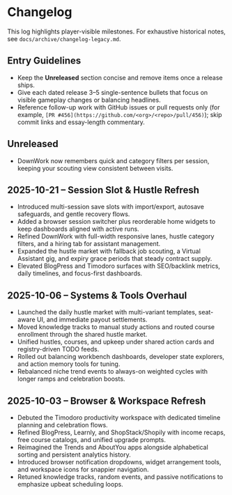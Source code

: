 # Changelog

This log highlights player-visible milestones. For exhaustive historical notes, see `docs/archive/changelog-legacy.md`.

## Entry Guidelines
- Keep the **Unreleased** section concise and remove items once a release ships.
- Give each dated release 3–5 single-sentence bullets that focus on visible gameplay changes or balancing headlines.
- Reference follow-up work with GitHub issues or pull requests only (for example, `[PR #456](https://github.com/<org>/<repo>/pull/456)`); skip commit links and essay-length commentary.

## Unreleased
- DownWork now remembers quick and category filters per session, keeping your scouting view consistent between visits.

## 2025-10-21 – Session Slot & Hustle Refresh
- Introduced multi-session save slots with import/export, autosave safeguards, and gentle recovery flows.
- Added a browser session switcher plus reorderable home widgets to keep dashboards aligned with active runs.
- Refined DownWork with full-width responsive lanes, hustle category filters, and a hiring tab for assistant management.
- Expanded the hustle market with fallback job scouting, a Virtual Assistant gig, and expiry grace periods that steady contract supply.
- Elevated BlogPress and Timodoro surfaces with SEO/backlink metrics, daily timelines, and focus-first dashboards.

## 2025-10-06 – Systems & Tools Overhaul
- Launched the daily hustle market with multi-variant templates, seat-aware UI, and immediate payout settlements.
- Moved knowledge tracks to manual study actions and routed course enrollment through the shared hustle market.
- Unified hustles, courses, and upkeep under shared action cards and registry-driven TODO feeds.
- Rolled out balancing workbench dashboards, developer state explorers, and action memory tools for tuning.
- Rebalanced niche trend events to always-on weighted cycles with longer ramps and celebration boosts.

## 2025-10-03 – Browser & Workspace Refresh
- Debuted the Timodoro productivity workspace with dedicated timeline planning and celebration flows.
- Refined BlogPress, Learnly, and ShopStack/Shopily with income recaps, free course catalogs, and unified upgrade prompts.
- Reimagined the Trends and AboutYou apps alongside alphabetical sorting and persistent analytics history.
- Introduced browser notification dropdowns, widget arrangement tools, and workspace icons for snappier navigation.
- Retuned knowledge tracks, random events, and passive notifications to emphasize upbeat scheduling loops.
